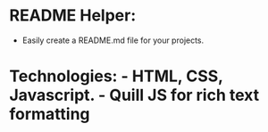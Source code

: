 # README Helper:
- Easily create a README.md file for your projects.
# Technologies: - HTML, CSS, Javascript. - Quill JS for rich text formatting
